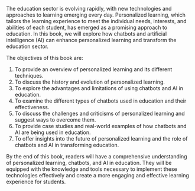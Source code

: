 
The education sector is evolving rapidly, with new technologies and approaches to learning emerging every day. Personalized learning, which tailors the learning experience to meet the individual needs, interests, and abilities of each student, has emerged as a promising approach to education. In this book, we will explore how chatbots and artificial intelligence (AI) can enhance personalized learning and transform the education sector.

The objectives of this book are:

1. To provide an overview of personalized learning and its different techniques.
2. To discuss the history and evolution of personalized learning.
3. To explore the advantages and limitations of using chatbots and AI in education.
4. To examine the different types of chatbots used in education and their effectiveness.
5. To discuss the challenges and criticisms of personalized learning and suggest ways to overcome them.
6. To provide case studies and real-world examples of how chatbots and AI are being used in education.
7. To offer insights into the future of personalized learning and the role of chatbots and AI in transforming education.

By the end of this book, readers will have a comprehensive understanding of personalized learning, chatbots, and AI in education. They will be equipped with the knowledge and tools necessary to implement these technologies effectively and create a more engaging and effective learning experience for students.
